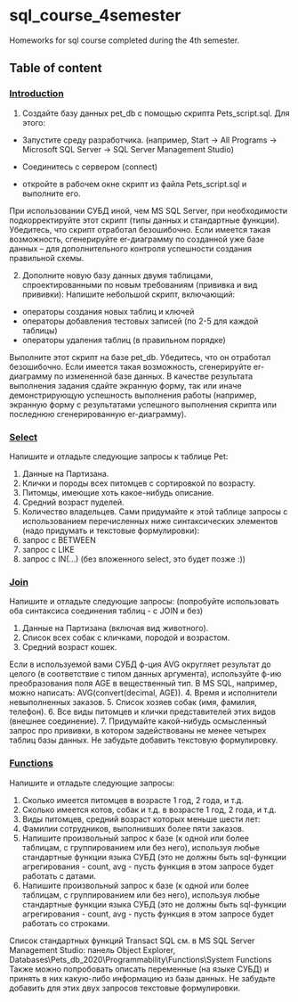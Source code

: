 # sql_course_4semester
Homeworks for sql course completed during the 4th semester.

## Table of content
### [Introduction](HomeTask1)
1. Создайте базу данных pet_db с помощью скрипта Pets_script.sql. Для этого:
* Запустите среду разработчика. (например, Start -> All Programs -> Microsoft SQL Server -> SQL Server Management Studio)

* Соединитесь с сервером (connect)
* откройте в рабочем окне скрипт из файла Pets_script.sql и выполните его.

При использовании СУБД иной, чем MS SQL Server, при необходимости подкорректируйте этот скрипт (типы данных и стандартные функции).
Убедитесь, что скрипт отработал безошибочно.
Если имеется такая возможность, сгенерируйте er-диаграмму по созданной уже базе данных – для дополнительного контроля успешности создания правильной схемы. 

2. Дополните новую базу данных двумя таблицами, спроектированными по новым требованиям (прививка и вид прививки):
Напишите небольшой скрипт, включающий: 
* операторы создания новых таблиц и ключей 
* операторы добавления тестовых записей (по 2-5 для каждой таблицы)
* операторы удаления таблиц (в правильном порядке)

Выполните этот скрипт на базе pet_db. Убедитесь, что он отработал безошибочно.
Если имеется такая возможность, сгенерируйте er-диаграмму по измененной базе данных.
В качестве результата выполнения задания сдайте экранную форму, так или иначе демонстрирующую успешность выполнения работы (например, экранную форму с результатами успешного выполнения скрипта или последнюю сгенерированную er-диаграмму).

### [Select](HomeTask2)
Напишите и отладьте следующие запросы к таблице Pet:
1.  Данные на Партизана.
2.  Клички и породы всех питомцев с сортировкой по возрасту.
3.  Питомцы, имеющие хоть какое-нибудь описание.
4.  Средний возраст пуделей.
5.  Количество владельцев. 
Сами придумайте к этой таблице запросы с использованием перечисленных ниже синтаксических элементов (надо придумать и текстовые формулировки):
6.  запрос с BETWEEN
7.  запрос с LIKE
8.  запрос с IN(...)      (без вложенного select, это будет позже :))

### [Join](HomeTask3)
Напишите и отладьте следующие запросы:
(попробуйте использовать оба синтаксиса соединения таблиц - с JOIN и без)

1. Данные на Партизана (включая вид животного).
2. Список всех собак с кличками, породой и возрастом.
3. Средний возраст кошек.

Если в используемой вами СУБД ф-ция AVG округляет результат до целого (в соответствие с типом данных аргумента), используйте ф-ию преобразования поля AGE в вещественный тип.
В MS SQL, например, можно написать: AVG(convert(decimal, AGE)).
4. Время и исполнители невыполненных заказов.
5. Список хозяев собак (имя, фамилия, телефон). 
6. Все виды питомцев и клички представителей этих видов (внешнее соединение).
7. Придумайте какой-нибудь осмысленный запрос про прививки, в котором задействованы не менее четырех таблиц базы данных. Не забудьте добавить текстовую формулировку.

### [Functions](HomeTask4)
Напишите и отладьте следующие запросы:
1. Сколько имеется питомцев в возрасте 1 год, 2 года, и т.д.
2. Сколько имеется котов, собак и т.д. в возрасте 1 год, 2 года, и т.д.
3. Виды питомцев, средний возраст которых меньше шести лет:
4. Фамилии сотрудников, выполнивших более пяти заказов.
5. Напишите произвольный запрос к базе (к одной или более таблицам, с группированием или без него), используя любые стандартные функции языка СУБД (это не должны быть sql-функции агрегирования - count, avg - пусть функция в этом запросе будет работать с датами.
6. Напишите произвольный запрос к базе (к одной или более таблицам, с группированием или без него), используя любые стандартные функции языка СУБД (это не должны быть sql-функции агрегирования - count, avg - пусть функция в этом запросе будет работать со строками.

Список стандартных функций Transact SQL см. в MS SQL Server Management Studio: панель Object Explorer, Databases\Pets_db_2020\Programmability\Functions\System Functions
Также можно попробовать описать переменные (на языке СУБД) и принять в них какую-либо информацию из базы данных.
Не забудьте добавить для этих двух запросов текстовые формулировки.
